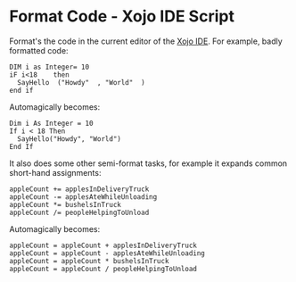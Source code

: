 Format Code - Xojo IDE Script
=============================

Format's the code in the current editor of the [Xojo IDE](http://www.xojo.com).
For example, badly formatted code:

    DIM i as Integer= 10
    iF i<18    then
      SayHello  ("Howdy"  , "World"  )
    end if
    
Automagically becomes:

    Dim i As Integer = 10
    If i < 18 Then
      SayHello("Howdy", "World")
    End If    

It also does some other semi-format tasks, for example it expands common short-hand
assignments:

    appleCount += applesInDeliveryTruck
    appleCount -= applesAteWhileUnloading
    appleCount *= bushelsInTruck
    appleCount /= peopleHelpingToUnload

Automagically becomes:

    appleCount = appleCount + applesInDeliveryTruck
    appleCount = appleCount - applesAteWhileUnloading
    appleCount = appleCount * bushelsInTruck
    appleCount = appleCount / peopleHelpingToUnload
